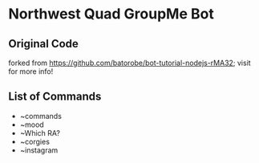 # Northwest Quad GroupMe Bot

## Original Code

forked from https://github.com/batorobe/bot-tutorial-nodejs-rMA32; visit for more info!


## List of Commands

  * ~commands
  * ~mood
  * ~Which RA?
  * ~corgies
  * ~instagram
  


